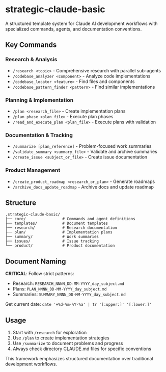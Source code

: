 # strategic-claude-basic

A structured template system for Claude AI development workflows with specialized commands, agents, and documentation conventions.

## Key Commands

### Research & Analysis
- `/research <topic>` - Comprehensive research with parallel sub-agents
- `/codebase_analyzer <component>` - Analyze code implementations 
- `/codebase_locator <feature>` - Find files and components
- `/codebase_pattern_finder <pattern>` - Find similar implementations

### Planning & Implementation
- `/plan <research_file>` - Create implementation plans
- `/plan_phase <plan_file>` - Execute plan phases
- `/read_and_execute_plan <plan_file>` - Execute plans with validation

### Documentation & Tracking
- `/summarize [plan_reference]` - Problem-focused work summaries
- `/validate_summary <summary_file>` - Validate and archive summaries
- `/create_issue <subject_or_file>` - Create issue documentation

### Product Management
- `/create_product_roadmap <research_or_plan>` - Generate roadmaps
- `/archive_docs_update_roadmap` - Archive docs and update roadmap

## Structure

```
.strategic-claude-basic/
├── core/                # Commands and agent definitions
├── templates/           # Document templates
├── research/            # Research documentation
├── plan/                # Implementation plans
├── summary/             # Work summaries
├── issues/              # Issue tracking
└── product/             # Product documentation
```

## Document Naming

**CRITICAL**: Follow strict patterns:
- Research: `RESEARCH_NNNN_DD-MM-YYYY_day_subject.md`
- Plans: `PLAN_NNNN_DD-MM-YYYY_day_subject.md`
- Summaries: `SUMMARY_NNNN_DD-MM-YYYY_day_subject.md`

Get current date: `date '+%d-%m-%Y-%a' | tr '[:upper:]' '[:lower:]'`

## Usage

1. Start with `/research` for exploration
2. Use `/plan` to create implementation strategies
3. Use `/summarize` to document problems and progress
4. Always check directory CLAUDE.md files for specific conventions

This framework emphasizes structured documentation over traditional development workflows.
